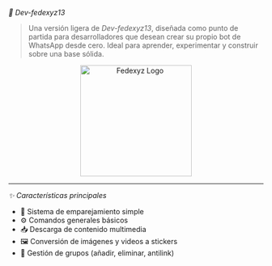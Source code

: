 *🌿 Dev-fedexyz13*

> Una versión ligera de *Dev-fedexyz13*, diseñada como punto de partida para desarrolladores que desean crear su propio bot de WhatsApp desde cero. Ideal para aprender, experimentar y construir sobre una base sólida.

<p align="center">
  <img src="https://avatars.githubusercontent.com/Dev-fedexyz13" width="220px" alt="Fedexyz Logo"/>
</p>

---

*✨ Características principales*

- 🔗 Sistema de emparejamiento simple
- ⚙️ Comandos generales básicos
- 📥 Descarga de contenido multimedia
- 🖼️ Conversión de imágenes y videos a stickers
- 👥 Gestión de grupos (añadir, eliminar, antilink)
